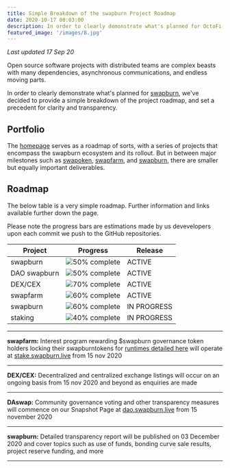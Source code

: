 ```yaml
---
title: Simple Breakdown of the swapburn Project Roadmap
date: 2020-10-17 00:03:00
description: In order to clearly demonstrate what's planned for OctoFi, we've decided to provide a simple breakdown of the project roadmap, and set a precedent for clarity and transparency. 
featured_image: '/images/8.jpg'
---
```


*Last updated 17 Sep 20*

Open source software projects with distributed teams are complex beasts with many dependencies, asynchronous communications, and endless moving parts.

In order to clearly demonstrate what's planned for [swapburn](/), we've decided to provide a simple breakdown of the project roadmap, and set a precedent for clarity and transparency. 

## Portfolio

The [homepage](/) serves as a roadmap of sorts, with a series of projects that encompass the swapburn ecosystem and its rollout. But in between major milestones such as [swapoken](/project/token), [swapfarm](/project/swapfarm), and [swapburn](/project/swapburn), there are smaller but equally important deliverables. 


## Roadmap

The below table is a very simple roadmap. Further information and links available further down the page.

Please note the progress bars are estimations made by us devevelopers upon each commit we push to the GitHub repositories. 

| Project   | Progress 													| Release 	   |
|-----------|-----------------------------------------------------------|--------------|
| swapburn  	| ![50% complete](https://progress-bar.dev/50/?width=200)	| ACTIVE	   |
| DAO swapburn | ![50% complete](https://progress-bar.dev/50/?width=200)	| ACTIVE	   |
| DEX/CEX   | ![70% complete](https://progress-bar.dev/70/?width=200)	| ACTIVE	   |
| swapfarm 	| ![60% complete](https://progress-bar.dev/60/?width=200)	| ACTIVE	   |
|  swapburn  | ![60% complete](https://progress-bar.dev/60/?width=200)	| IN PROGRESS  |
|  staking | ![40% complete](https://progress-bar.dev/40/?width=200)	| IN PROGRESS  |

---

**swapfarm:** Interest program rewarding $swapburn governance token holders locking their swapburntokens for [runtimes detailed here](/project/swapfarm) will operate at [stake.swapburn.live](https://stake.swapburn.live) from 15 nov 2020

---

**DEX/CEX:** Decentralized and centralized exchange listings will occur on an ongoing basis from 15 nov 2020 and beyond as enquiries are made

---

**DAswap:** Community governance voting and other transparency measures will commence on our Snapshot Page at [dao.swapburn.live](https://dao.swapburn.live) from 15 november 2020

---

**swapburn:** Detailed transparency report will be published on 03 December 2020 and cover topics such as use of funds, bonding curve sale results, project reserve funding, and more

---

